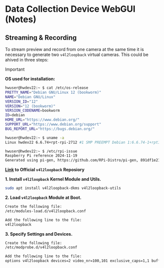 # Data Collection Device WebGUI (Notes)

## Streaming & Recording
To stream preview and record from one camera at the same time it is necessary to generate two ```v4l2loopback``` virtual cameras. This could be ahived in three steps:

> [!IMPORTANT]
> **OS used for installation:**
> ```bash
> hwuser@hwdev22:~ $ cat /etc/os-release
> PRETTY_NAME="Debian GNU/Linux 12 (bookworm)"
> NAME="Debian GNU/Linux"
> VERSION_ID="12"
> VERSION="12 (bookworm)"
> VERSION_CODENAME=bookworm
> ID=debian
> HOME_URL="https://www.debian.org/"
> SUPPORT_URL="https://www.debian.org/support"
> BUG_REPORT_URL="https://bugs.debian.org/"
> 
> hwuser@hwdev22:~ $ uname -a
> Linux hwdev22 6.6.74+rpt-rpi-2712 #1 SMP PREEMPT Debian 1:6.6.74-1+rpt1 (2025-01-27) aarch64 GNU/Linux
> 
> hwuser@hwdev22:~ $ /etc/rpi-issue
> Raspberry Pi reference 2024-11-19
> Generated using pi-gen, https://github.com/RPi-Distro/pi-gen, 891df1e21ed2b6099a2e6a13e26c91dea44b34d4, stage4
> ```
> **[Link](https://github.com/v4l2loopback/v4l2loopback) to Official ```v4l2loopback``` Reposiory**
> 


**1. Install ```v4l2loopback``` Kernel Module and Utils.**
```bash
sudo apt install v4l2loopback-dkms v4l2loopback-utils
```

**2. Load ```v4l2loopback``` Module at Boot.**
```bash
Create the following file:
/etc/modules-load.d/v4l2loopback.conf

Add the following line to the file:
v4l2loopback
```

**3. Specify Settings and Devices.**
```bash
Create the following file:
/etc/modprobe.d/v4l2loopback.conf

Add the following line to the file:
options v4l2loopback devices=2 video_nr=100,101 exclusive_caps=1,1 buffers=4
```
